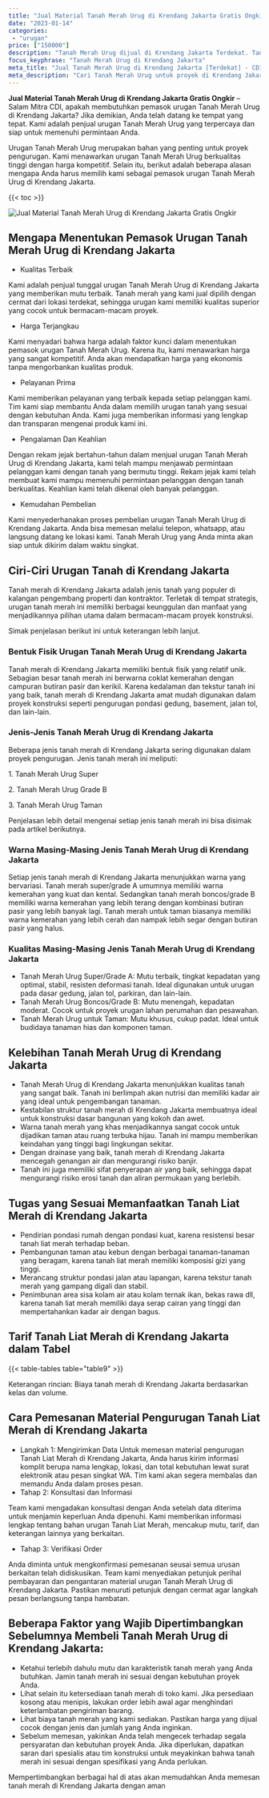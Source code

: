 ```yaml
---
title: "Jual Material Tanah Merah Urug di Krendang Jakarta Gratis Ongkir"
date: "2023-01-14"
categories:
 - "urugan"
price: ["150000"]
description: "Tanah Merah Urug dijual di Krendang Jakarta Terdekat. Tanah Merah Urug ini sering dipakai dalam proyek konstruksi sebagai material timbunan yang berkualitas dan tepat guna. Hubungi kami untuk informasi lebih lanjut."
focus_keyphrase: "Tanah Merah Urug di Krendang Jakarta"
meta_title: "Jual Tanah Merah Urug di Krendang Jakarta [Terdekat] - CDI"
meta_description: "Cari Tanah Merah Urug untuk proyek di Krendang Jakarta? Kami memiliki Tanah Merah Urug berkualitas untuk urugan lahan. Raih penawaran terbaik sekarang."
---
```


**Jual Material Tanah Merah Urug di Krendang Jakarta Gratis Ongkir** – Salam Mitra CDI, apakah membutuhkan pemasok urugan Tanah Merah Urug di Krendang Jakarta? Jika demikian, Anda telah datang ke tempat yang tepat. Kami adalah penjual urugan Tanah Merah Urug yang terpercaya dan siap untuk memenuhi permintaan Anda.

Urugan Tanah Merah Urug merupakan bahan yang penting untuk proyek pengurugan. Kami menawarkan urugan Tanah Merah Urug berkualitas tinggi dengan harga kompetitif. Selain itu, berikut adalah beberapa alasan mengapa Anda harus memilih kami sebagai pemasok urugan Tanah Merah Urug di Krendang Jakarta.

{{< toc >}}

![Jual Material Tanah Merah Urug di Krendang Jakarta Gratis Ongkir](/images/tanah/tanah-urug-26.jpg)

## Mengapa Menentukan Pemasok Urugan Tanah Merah Urug di Krendang Jakarta

*   Kualitas Terbaik

Kami adalah penjual tunggal urugan Tanah Merah Urug di Krendang Jakarta yang memberikan mutu terbaik. Tanah merah yang kami jual dipilih dengan cermat dari lokasi terdekat, sehingga urugan kami memiliki kualitas superior yang cocok untuk bermacam-macam proyek.

*   Harga Terjangkau

Kami menyadari bahwa harga adalah faktor kunci dalam menentukan pemasok urugan Tanah Merah Urug. Karena itu, kami menawarkan harga yang sangat kompetitif. Anda akan mendapatkan harga yang ekonomis tanpa mengorbankan kualitas produk.
*   Pelayanan Prima

Kami memberikan pelayanan yang terbaik kepada setiap pelanggan kami. Tim kami siap membantu Anda dalam memilih urugan tanah yang sesuai dengan kebutuhan Anda. Kami juga memberikan informasi yang lengkap dan transparan mengenai produk kami ini.
*   Pengalaman Dan Keahlian

Dengan rekam jejak bertahun-tahun dalam menjual urugan Tanah Merah Urug di Krendang Jakarta, kami telah mampu menjawab permintaan pelanggan kami dengan tanah yang bermutu tinggi. Rekam jejak kami telah membuat kami mampu memenuhi permintaan pelanggan dengan tanah berkualitas. Keahlian kami telah dikenal oleh banyak pelanggan.
*   Kemudahan Pembelian

Kami menyederhanakan proses pembelian urugan Tanah Merah Urug di Krendang Jakarta. Anda bisa memesan melalui telepon, whatsapp, atau langsung datang ke lokasi kami. Tanah Merah Urug yang Anda minta akan siap untuk dikirim dalam waktu singkat.

## Ciri-Ciri Urugan Tanah di Krendang Jakarta

Tanah merah di Krendang Jakarta adalah jenis tanah yang populer di kalangan pengembang properti dan kontraktor. Terletak di tempat strategis, urugan tanah merah ini memiliki berbagai keunggulan dan manfaat yang menjadikannya pilihan utama dalam bermacam-macam proyek konstruksi.

Simak penjelasan berikut ini untuk keterangan lebih lanjut.

### Bentuk Fisik Urugan Tanah Merah Urug di Krendang Jakarta

Tanah merah di Krendang Jakarta memiliki bentuk fisik yang relatif unik. Sebagian besar tanah merah ini berwarna coklat kemerahan dengan campuran butiran pasir dan kerikil. Karena kedalaman dan tekstur tanah ini yang baik, tanah merah di Krendang Jakarta amat mudah digunakan dalam proyek konstruksi seperti pengurugan pondasi gedung, basement, jalan tol, dan lain-lain.

### Jenis-Jenis Tanah Merah Urug di Krendang Jakarta

Beberapa jenis tanah merah di Krendang Jakarta sering digunakan dalam proyek pengurugan. Jenis tanah merah ini meliputi:

1\.  Tanah Merah Urug Super

2\.  Tanah Merah Urug Grade B

3\.  Tanah Merah Urug Taman

Penjelasan lebih detail mengenai setiap jenis tanah merah ini bisa disimak pada artikel berikutnya. 

### Warna Masing-Masing Jenis Tanah Merah Urug di Krendang Jakarta

Setiap jenis tanah merah di Krendang Jakarta menunjukkan warna yang bervariasi. Tanah merah super/grade A umumnya memiliki warna kemerahan yang kuat dan kental. Sedangkan tanah merah boncos/grade B memiliki warna kemerahan yang lebih terang dengan kombinasi butiran pasir yang lebih banyak lagi. Tanah merah untuk taman biasanya memiliki warna kemerahan yang lebih cerah dan nampak lebih segar dengan butiran pasir yang halus.

### Kualitas Masing-Masing Jenis Tanah Merah Urug di Krendang Jakarta

*   Tanah Merah Urug Super/Grade A: Mutu terbaik, tingkat kepadatan yang optimal, stabil, resisten deformasi tanah. Ideal digunakan untuk urugan pada dasar gedung, jalan tol, parkiran, dan lain-lain.
*   Tanah Merah Urug Boncos/Grade B: Mutu menengah, kepadatan moderat. Cocok untuk proyek urugan lahan perumahan dan pesawahan.
*   Tanah Merah Urug untuk Taman: Mutu khusus, cukup padat. Ideal untuk budidaya tanaman hias dan komponen taman. 

## Kelebihan Tanah Merah Urug di Krendang Jakarta

*   Tanah Merah Urug di Krendang Jakarta menunjukkan kualitas tanah yang sangat baik. Tanah ini berlimpah akan nutrisi dan memiliki kadar air yang ideal untuk pengembangan tanaman.
*   Kestabilan struktur tanah merah di Krendang Jakarta membuatnya ideal untuk konstruksi dasar bangunan yang kokoh dan awet.
*   Warna tanah merah yang khas menjadikannya sangat cocok untuk dijadikan taman atau ruang terbuka hijau. Tanah ini mampu memberikan keindahan yang tinggi bagi lingkungan sekitar.
*   Dengan drainase yang baik, tanah merah di Krendang Jakarta mencegah genangan air dan mengurangi risiko banjir.
*   Tanah ini juga memiliki sifat penyerapan air yang baik, sehingga dapat mengurangi risiko erosi tanah dan aliran permukaan yang berlebih.

## Tugas yang Sesuai Memanfaatkan Tanah Liat Merah di Krendang Jakarta

*   Pendirian pondasi rumah dengan pondasi kuat, karena resistensi besar tanah liat merah terhadap beban.
*   Pembangunan taman atau kebun dengan berbagai tanaman-tanaman yang beragam, karena tanah liat merah memiliki komposisi gizi yang tinggi.
*   Merancang struktur pondasi jalan atau lapangan, karena tekstur tanah merah yang gampang digali dan stabil.
*   Penimbunan area sisa kolam air atau kolam ternak ikan, bekas rawa dll, karena tanah liat merah memiliki daya serap cairan yang tinggi dan mempertahankan kadar air dengan bagus.

## Tarif Tanah Liat Merah di Krendang Jakarta dalam Tabel

{{< table-tables table="table9" >}}

Keterangan rincian: Biaya tanah merah di Krendang Jakarta berdasarkan kelas dan volume.

## Cara Pemesanan Material Pengurugan Tanah Liat Merah di Krendang Jakarta

*   Langkah 1: Mengirimkan Data
Untuk memesan material pengurugan Tanah Liat Merah di Krendang Jakarta, Anda harus kirim informasi komplit berupa nama lengkap, lokasi, dan total kebutuhan lewat surat elektronik atau pesan singkat WA. Tim kami akan segera membalas dan memandu Anda dalam proses pesan.
*   Tahap 2: Konsultasi dan Informasi

Team kami mengadakan konsultasi dengan Anda setelah data diterima untuk menjamin keperluan Anda dipenuhi. Kami memberikan informasi lengkap tentang bahan urugan Tanah Liat Merah, mencakup mutu, tarif, dan keterangan lainnya yang berkaitan.
*   Tahap 3: Verifikasi Order

Anda diminta untuk mengkonfirmasi pemesanan seusai semua urusan berkaitan telah didiskusikan. Team kami menyediakan petunjuk perihal pembayaran dan pengantaran material urugan Tanah Merah Urug di Krendang Jakarta. Pastikan menuruti petunjuk dengan cermat agar langkah pesan berlangsung tanpa hambatan.

## Beberapa Faktor yang Wajib Dipertimbangkan Sebelumnya Membeli Tanah Merah Urug di Krendang Jakarta:

*   Ketahui terlebih dahulu mutu dan karakteristik tanah merah yang Anda butuhkan. Jamin tanah merah ini sesuai dengan kebutuhan proyek Anda.
*   Lihat selain itu ketersediaan tanah merah di toko kami. Jika persediaan kosong atau menipis, lakukan order lebih awal agar menghindari keterlambatan pengiriman barang.
*   Lihat biaya tanah merah yang kami sediakan. Pastikan harga yang dijual cocok dengan jenis dan jumlah yang Anda inginkan.
*   Sebelum memesan, yakinkan Anda telah mengecek terhadap segala persyaratan dan kebutuhan proyek Anda. Jika diperlukan, dapatkan saran dari spesialis atau tim konstruksi untuk meyakinkan bahwa tanah merah ini sesuai dengan spesifikasi yang Anda perlukan.

Mempertimbangkan berbagai hal di atas akan memudahkan Anda memesan tanah merah di Krendang Jakarta dengan aman